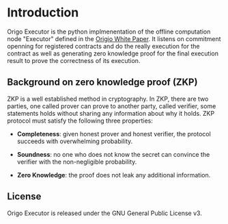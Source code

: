 # Introduction

Origo Executor is the python implmenentation of the offline computation node "Executor" defined in the [Origio White Paper](https://origo.network/whitepaper). It listens on commitment openning for registered contracts and do the really execution for the contract as well as generating zero knowledge proof for the final execution result to prove the correctness of its execution.

## Background on zero knowledge proof (ZKP)

ZKP is a well established method in cryptography. In ZKP, there are two parties, one called prover can prove to another party, called verifier, some statements holds without sharing any information about why it holds. ZKP protocol must satisfy the following three properties:

* **Completeness**: given honest prover and honest verifier, the protocol succeeds with overwhelming probability.

* **Soundness**: no one who does not know the secret can convince the verifier with the non-negligible probability.

* **Zero Knowledge**: the proof does not leak any additional information.

## License

Origo Executor is released under the GNU General Public License v3.
